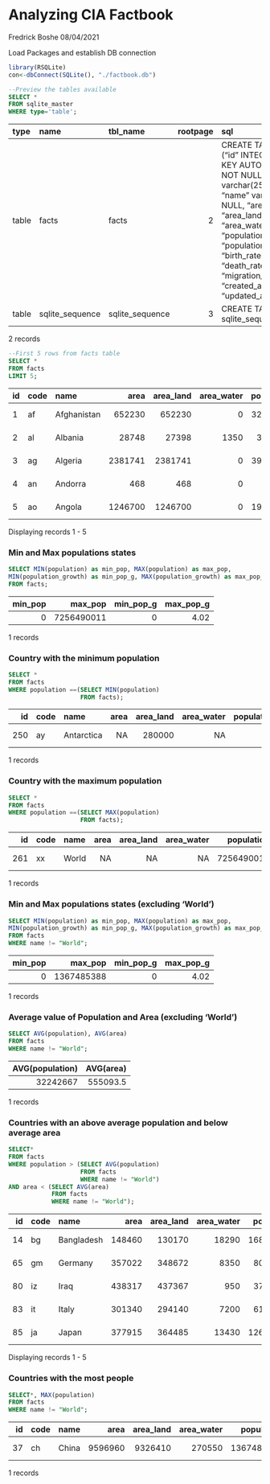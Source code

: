 Analyzing CIA Factbook
================
Fredrick Boshe
08/04/2021

Load Packages and establish DB connection

``` r
library(RSQLite)
con<-dbConnect(SQLite(), "./factbook.db")
```

``` sql
--Preview the tables available
SELECT *
FROM sqlite_master
WHERE type='table';
```

<div class="knitsql-table">

| type  | name             | tbl\_name        | rootpage | sql                                                                                                                                                                                                                                                                                                                                                                  |
| :---- | :--------------- | :--------------- | -------: | :------------------------------------------------------------------------------------------------------------------------------------------------------------------------------------------------------------------------------------------------------------------------------------------------------------------------------------------------------------------- |
| table | facts            | facts            |        2 | CREATE TABLE “facts” (“id” INTEGER PRIMARY KEY AUTOINCREMENT NOT NULL, “code” varchar(255) NOT NULL, “name” varchar(255) NOT NULL, “area” integer, “area\_land” integer, “area\_water” integer, “population” integer, “population\_growth” float, “birth\_rate” float, “death\_rate” float, “migration\_rate” float, “created\_at” datetime, “updated\_at” datetime) |
| table | sqlite\_sequence | sqlite\_sequence |        3 | CREATE TABLE sqlite\_sequence(name,seq)                                                                                                                                                                                                                                                                                                                              |

2 records

</div>

``` sql
--First 5 rows from facts table
SELECT *
FROM facts
LIMIT 5;
```

<div class="knitsql-table">

| id | code | name        |    area | area\_land | area\_water | population | population\_growth | birth\_rate | death\_rate | migration\_rate | created\_at                | updated\_at                |
| :- | :--- | :---------- | ------: | ---------: | ----------: | ---------: | -----------------: | ----------: | ----------: | --------------: | :------------------------- | :------------------------- |
| 1  | af   | Afghanistan |  652230 |     652230 |           0 |   32564342 |               2.32 |       38.57 |       13.89 |            1.51 | 2015-11-01 13:19:49.461734 | 2015-11-01 13:19:49.461734 |
| 2  | al   | Albania     |   28748 |      27398 |        1350 |    3029278 |               0.30 |       12.92 |        6.58 |            3.30 | 2015-11-01 13:19:54.431082 | 2015-11-01 13:19:54.431082 |
| 3  | ag   | Algeria     | 2381741 |    2381741 |           0 |   39542166 |               1.84 |       23.67 |        4.31 |            0.92 | 2015-11-01 13:19:59.961286 | 2015-11-01 13:19:59.961286 |
| 4  | an   | Andorra     |     468 |        468 |           0 |      85580 |               0.12 |        8.13 |        6.96 |            0.00 | 2015-11-01 13:20:03.659945 | 2015-11-01 13:20:03.659945 |
| 5  | ao   | Angola      | 1246700 |    1246700 |           0 |   19625353 |               2.78 |       38.78 |       11.49 |            0.46 | 2015-11-01 13:20:08.625072 | 2015-11-01 13:20:08.625072 |

Displaying records 1 - 5

</div>

### **Min and Max populations states**

``` sql
SELECT MIN(population) as min_pop, MAX(population) as max_pop,
MIN(population_growth) as min_pop_g, MAX(population_growth) as max_pop_g
FROM facts;
```

<div class="knitsql-table">

| min\_pop |   max\_pop | min\_pop\_g | max\_pop\_g |
| -------: | ---------: | ----------: | ----------: |
|        0 | 7256490011 |           0 |        4.02 |

1 records

</div>

### **Country with the minimum population**

``` sql
SELECT *
FROM facts
WHERE population ==(SELECT MIN(population)
                    FROM facts);
```

<div class="knitsql-table">

|  id | code | name       | area | area\_land | area\_water | population | population\_growth | birth\_rate | death\_rate | migration\_rate | created\_at                | updated\_at                |
| --: | :--- | :--------- | ---: | ---------: | ----------: | ---------: | -----------------: | ----------: | ----------: | --------------: | :------------------------- | :------------------------- |
| 250 | ay   | Antarctica |   NA |     280000 |          NA |          0 |                 NA |          NA |          NA |              NA | 2015-11-01 13:38:44.885746 | 2015-11-01 13:38:44.885746 |

1 records

</div>

### **Country with the maximum population**

``` sql
SELECT *
FROM facts
WHERE population ==(SELECT MAX(population)
                    FROM facts);
```

<div class="knitsql-table">

|  id | code | name  | area | area\_land | area\_water | population | population\_growth | birth\_rate | death\_rate | migration\_rate | created\_at                | updated\_at                |
| --: | :--- | :---- | ---: | ---------: | ----------: | ---------: | -----------------: | ----------: | ----------: | --------------: | :------------------------- | :------------------------- |
| 261 | xx   | World |   NA |         NA |          NA | 7256490011 |               1.08 |        18.6 |         7.8 |              NA | 2015-11-01 13:39:09.910721 | 2015-11-01 13:39:09.910721 |

1 records

</div>

### **Min and Max populations states (excluding ‘World’)**

``` sql
SELECT MIN(population) as min_pop, MAX(population) as max_pop,
MIN(population_growth) as min_pop_g, MAX(population_growth) as max_pop_g
FROM facts
WHERE name != "World";
```

<div class="knitsql-table">

| min\_pop |   max\_pop | min\_pop\_g | max\_pop\_g |
| -------: | ---------: | ----------: | ----------: |
|        0 | 1367485388 |           0 |        4.02 |

1 records

</div>

### **Average value of Population and Area (excluding ‘World’)**

``` sql
SELECT AVG(population), AVG(area)
FROM facts
WHERE name != "World";
```

<div class="knitsql-table">

| AVG(population) | AVG(area) |
| --------------: | --------: |
|        32242667 |  555093.5 |

1 records

</div>

### **Countries with an above average population and below average area**

``` sql
SELECT*
FROM facts
WHERE population > (SELECT AVG(population)
                    FROM facts
                    WHERE name != "World")
AND area < (SELECT AVG(area)
            FROM facts
            WHERE name != "World");
```

<div class="knitsql-table">

| id | code | name       |   area | area\_land | area\_water | population | population\_growth | birth\_rate | death\_rate | migration\_rate | created\_at                | updated\_at                |
| -: | :--- | :--------- | -----: | ---------: | ----------: | ---------: | -----------------: | ----------: | ----------: | --------------: | :------------------------- | :------------------------- |
| 14 | bg   | Bangladesh | 148460 |     130170 |       18290 |  168957745 |               1.60 |       21.14 |        5.61 |            0.46 | 2015-11-01 13:20:52.753843 | 2015-11-01 13:20:52.753843 |
| 65 | gm   | Germany    | 357022 |     348672 |        8350 |   80854408 |               0.17 |        8.47 |       11.42 |            1.24 | 2015-11-01 13:25:21.942190 | 2015-11-01 13:25:21.942190 |
| 80 | iz   | Iraq       | 438317 |     437367 |         950 |   37056169 |               2.93 |       31.45 |        3.77 |            1.62 | 2015-11-01 13:26:41.627918 | 2015-11-01 13:26:41.627918 |
| 83 | it   | Italy      | 301340 |     294140 |        7200 |   61855120 |               0.27 |        8.74 |       10.19 |            4.10 | 2015-11-01 13:26:58.014646 | 2015-11-01 13:26:58.014646 |
| 85 | ja   | Japan      | 377915 |     364485 |       13430 |  126919659 |               0.16 |        7.93 |        9.51 |            0.00 | 2015-11-01 13:27:08.040081 | 2015-11-01 13:27:08.040081 |

Displaying records 1 - 5

</div>

### **Countries with the most people**

``` sql
SELECT*, MAX(population)
FROM facts
WHERE name != "World";
```

<div class="knitsql-table">

| id | code | name  |    area | area\_land | area\_water | population | population\_growth | birth\_rate | death\_rate | migration\_rate | created\_at                | updated\_at                | MAX(population) |
| -: | :--- | :---- | ------: | ---------: | ----------: | ---------: | -----------------: | ----------: | ----------: | --------------: | :------------------------- | :------------------------- | --------------: |
| 37 | ch   | China | 9596960 |    9326410 |      270550 | 1367485388 |               0.45 |       12.49 |        7.53 |            0.44 | 2015-11-01 13:22:53.813142 | 2015-11-01 13:22:53.813142 |      1367485388 |

1 records

</div>
